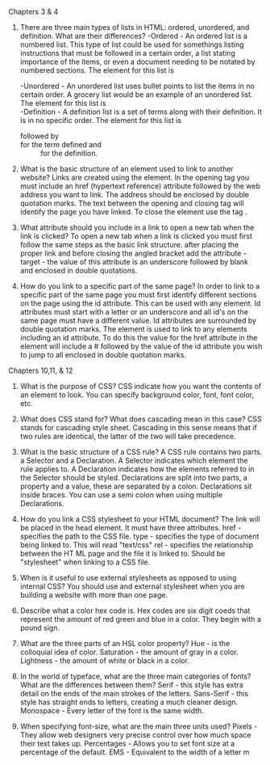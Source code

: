 Chapters 3 & 4
1. There are three main types of lists in HTML: ordered, unordered, and definition. What are their differences?
-Ordered - An ordered list is a numbered list. This type of list could be used for somethings listing instructions that must be followed in a certain order, a list stating importance of the items, or even a document needing to be notated by numbered sections. The element for this list is <ol></ol>
-Unordered - An unordered list uses bullet points to list the items in no certain order. A grocery list would be an example of an unordered list. The element for this list is <ul></ul>
-Definition - A definition list is a set of terms along with their definition. It is in no specific order. The element for this list is <dl></dl> followed by <dt> for the term defined and <dd> for the definition.

2. What is the basic structure of an element used to link to another website?
Links are created using the <a> element. In the opening tag you must include an href (hypertext reference) attribute followed by the web address you want to link. The address should be enclosed by double quotation marks. The text between the opening and closing tag will identify the page you have linked. To close the element use the tag </a>.

3. What attribute should you include in a link to open a new tab when the link is clicked? To open a new tab when a link is clicked you must first follow the same steps as the basic link structure. after placing the proper link and before closing the angled bracket add the attribute - target - the value of this attribute is an underscore followed by blank and enclosed in double quotations.

4. How do you link to a specific part of the same page?
In order to link to a specific part of the same page you must first identify different sections on the page using the id attribute. This can be used with any element. Id attributes must start with a letter or an underscore and all id's on the same page must have a different value. Id attributes are surrounded by double quotation marks. The <a> element is used to link to any elements including an id attribute. To do this the value for the href attribute in the <a> element will include a # followed by the value of the id attribute you wish to jump to all enclosed in double quotation marks.

Chapters 10,11, & 12
1. What is the purpose of CSS?
CSS indicate how you want the contents of an element to look. You can specify background color, font, font color, etc.

2. What does CSS stand for? What does cascading mean in this case?
CSS stands for cascading style sheet. Cascading in this sense means that if two rules are identical, the latter of the two will take precedence.

3. What is the basic structure of a CSS rule?
A CSS rule contains two parts. a Selector and a Declaration. A Selector indicates which element the rule applies to. A Declaration indicates how the elements referred to in the Selector should be styled. Declarations are split into two parts, a property and a value, these are separated by a colon. Declarations sit inside braces. You can use a semi colon when using multiple Declarations.

4. How do you link a CSS stylesheet to your HTML document?
The link will be placed in the head element. It must have three attributes. href - specifies the path to the CSS file. type - specifies the type of document being linked to. This will read "text/css" rel - specifies the relationship between the HT
ML page and the file it is linked to. Should be "stylesheet" when linking to a CSS file. <link href="css/styles.css" type="text/css" rel="stylesheet" />

5. When is it useful to use external stylesheets as opposed to using internal CSS?
You should use and external stylesheet when you are building a website with more than one page.

6. Describe what a color hex code is.
Hex codes are six digit coeds that represent the amount of red green and blue in a color. They begin with a pound sign.

7. What are the three parts of an HSL color property?
Hue - is the colloquial idea of color.
Saturation - the amount of gray in a color.
Lightness - the amount of white or black in a color.

8. In the world of typeface, what are the three main categories of fonts? What are the differences between them?
Serif - this style has extra detail on the ends of the main strokes of the letters.
Sans-Serif - this style has straight ends to letters, creating a much cleaner design.
Monospace - Every letter of the font is the same width.

9. When specifying font-size, what are the main three units used?
Pixels - They allow web designers very precise control over how much space their text takes up.
Percentages - Allows you to set font size at a percentage of the default.
EMS - Equivalent to the width of a letter m
